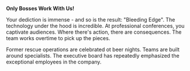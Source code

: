 **Only Bosses Work With Us!**

Your dediction is immense - and so is the result: &quot;Bleeding Edge&quot;. The technology under the hood is incredible. At professional conferences, you captivate audiences. Where there's action, there are consequences. The team works overtime to pick up the pieces.

Former rescue operations are celebrated ot beer nights. Teams are built around specialists.
The executive board has repeatedly emphasized the exceptional employees in the company.
